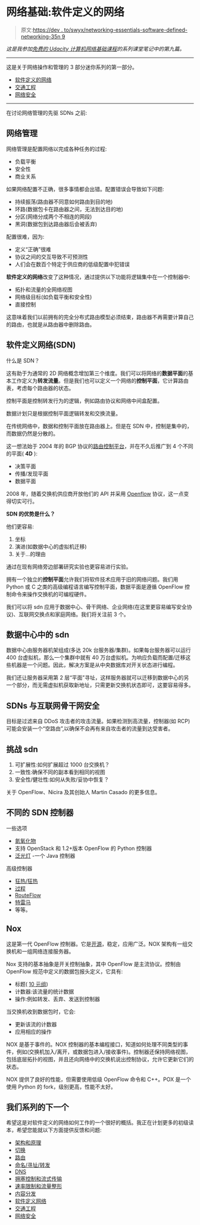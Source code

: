 # 网络基础:软件定义的网络

> 原文:[https://dev . to/swyx/networking-essentials-software-defined-networking-35n 9](https://dev.to/swyx/networking-essentials-software-defined-networking-35n9)

*这是我参加[免费的 Udacity 计算机网络基础课程](https://www.udacity.com/course/computer-networking--ud436)的系列课堂笔记中的第九篇。*

* * *

这是关于网络操作和管理的 3 部分迷你系列的第一部分。

*   [软件定义的网络](https://dev.to/swyx/networking-essentials-software-defined-networking-35n9)
*   [交通工程](https://dev.to/swyx/networking-essentials-traffic-engineering-13c4)
*   [网络安全](https://dev.to/swyx/networking-essentials-network-security-1fcp)

* * *

在讨论网络管理的先驱 SDNs 之前:

## 网络管理

网络管理是配置网络以完成各种任务的过程:

*   负载平衡
*   安全性
*   商业关系

如果网络配置不正确，很多事情都会出错。配置错误会导致如下问题:

*   持续振荡(路由器不同意如何路由到目的地)
*   环路(数据包卡在路由器之间，无法到达目的地)
*   分区(网络分成两个不相连的网段)
*   黑洞(数据包到达路由器后会被丢弃)

配置很难，因为:

*   定义“正确”很难
*   协议之间的交互导致不可预测性
*   人们会在数百个特定于供应商的低级配置中犯错误

**软件定义的网络**改变了这种情况，通过提供以下功能将逻辑集中在一个控制器中:

*   拓扑和流量的全网络视图
*   网络级目标(如负载平衡和安全性)
*   直接控制

这意味着我们以前拥有的完全分布式路由模型必须结束，路由器不再需要计算自己的路由，也就是从路由器中删除路由。

## 软件定义网络(SDN)

什么是 SDN？

这有助于为通常的 2D 网络概念增加第三个维度。我们可以将网络的**数据平面**的基本工作定义为**转发流量**。但是我们也可以定义一个网络的**控制平面**，它计算路由表，考虑每个路由器的状态。

控制平面是控制转发行为的逻辑，例如路由协议和网络中间盒配置。

数据计划只是根据控制平面逻辑转发和交换流量。

在传统网络中，数据和控制平面放在路由器上。但是在 SDN 中，控制是集中的，而数据仍然是分散的。

这一想法始于 2004 年的 BGP 协议的[路由控制平台](https://queue.acm.org/detail.cfm?id=2560327)，并在不久后推广到 4 个不同的平面( **4D** ):

*   决策平面
*   传播/发现平面
*   数据平面

2008 年，随着交换机供应商开放他们的 API 并采用 [Openflow](https://en.wikipedia.org/wiki/OpenFlow) 协议，这一点变得切实可行。

**SDN 的优势是什么？**

他们更容易:

1.  坐标
2.  演进(如数据中心的虚拟机迁移)
3.  关于...的理由

通过在现有网络旁边部署研究实验也更容易进行实验。

拥有一个独立的**控制平面**允许我们将软件技术应用于旧的网络问题。我们用 Python 或 C 之类的高级编程语言编写控制平面，数据平面是遵循 OpenFlow 控制命令来操作交换机的可编程硬件。

我们可以将 sdn 应用于数据中心、骨干网络、企业网络(在这里更容易编写安全协议)、互联网交换点和家庭网络。我们将关注前 3 个。

## 数据中心中的 sdn

数据中心由服务器机架组成(多达 20k 台服务器/集群)。如果每台服务器可以运行 400 台虚拟机，那么一个集群中就有 40 万台虚拟机。为响应负载而配置/迁移这些机器是一个问题。因此，解决方案是从中央数据库对开关状态进行编程。

我们还让服务器采用第 2 层“平面”寻址，这样服务器就可以迁移到数据中心的另一个部分，而无需虚拟机获取新地址，只需更新交换机状态即可，这要容易得多。

## SDNs 与互联网骨干网安全

目标是过滤来自 DDoS 攻击者的攻击流量。如果检测到高流量，控制器(如 RCP)可能会安装一个“空路由”,以确保不会再有来自攻击者的流量到达受害者。

## 挑战 sdn

1.  可扩展性:如何扩展超过 1000 台交换机？
2.  一致性:确保不同的副本看到相同的视图
3.  安全性/健壮性:如何从失败/妥协中恢复？

关于 OpenFlow、Nicira 及其创始人 Martin Casado 的更多信息。

## 不同的 SDN 控制器

一些选项

*   [氮氧化物](https://searchsdn.techtarget.com/definition/NOX)
*   支持 OpenStack 和 1.2+版本 OpenFlow 的 Python 控制器
*   [泛光灯](http://www.projectfloodlight.org/floodlight/) -一个 Java 控制器

高级控制器

*   [狂热/狂热](http://frenetic-lang.org/pyretic/)
*   [过程](https://www.sdxcentral.com/listings/procera-networks/)
*   [RouteFlow](https://www.sdxcentral.com/listings/routeflow-project/)
*   [特雷马](https://trema.github.io/trema/)
*   等等。

## Nox

这是第一代 OpenFlow 控制器。它是[开源](https://github.com/noxrepo?tab=overview&from=2018-03-01&to=2018-03-31)，稳定，应用广泛。NOX 架构有一组交换机和一组网络连接服务器。

Nox 支持的基本抽象是开关控制抽象，其中 OpenFlow 是主流协议。控制由 OpenFlow 规范中定义的数据包报头定义，它具有:

*   标题( [10 元组](https://www.sdxcentral.com/articles/contributed/sdn-openflow-tcam-need-to-know/2012/07/))
*   计数器:该流量的统计数据
*   操作:例如转发、丢弃、发送到控制器

当交换机收到数据包时，它会:

*   更新该流的计数器
*   应用相应的操作

NOX 是基于事件的。NOX 控制器的基本编程接口，知道如何处理不同类型的事件，例如(交换机加入/离开，或数据包进入/接收事件)。控制器还保持网络视图，包括底层拓扑的视图，并且还向网络中的交换机说出控制协议，允许它更新它们的状态。

NOX 提供了良好的性能，但需要使用低级 OpenFlow 命令和 C++。POX 是一个使用 Python 的 fork，级别更高，性能不太好。

## 我们系列的下一个

希望这是对软件定义的网络如何工作的一个很好的概括。我正在计划更多的初级读本，希望您能就以下方面提供反馈和问题:

*   [架构和原理](https://dev.to/swyx/networking-essentials-architecture-and-principles-2g5e)
*   [切换](https://dev.to/swyx/networking-essentials-switching-3eba)
*   [路由](https://dev.to/swyx/networking-essentials-routing-5gb7/)
*   [命名/寻址/转发](https://dev.to/swyx/networking-essentials-naming-addressing-and-forwarding-13kk)
*   [DNS](https://dev.to/swyx/networking-essentials-dns-1dl7)
*   [拥塞控制和流式传输](https://dev.to/swyx/networking-essentials-congestion-control-26n2)
*   [速率限制和流量整形](https://dev.to/swyx/networking-essentials-rate-limiting-and-traffic-shaping-43ii)
*   [内容分发](https://dev.to/swyx/networking-essentials-content-distribution-jag)
*   [软件定义网络](https://dev.to/swyx/networking-essentials-software-defined-networking-35n9)
*   [交通工程](https://dev.to/swyx/networking-essentials-traffic-engineering-13c4)
*   [网络安全](https://dev.to/swyx/networking-essentials-network-security-1fcp)